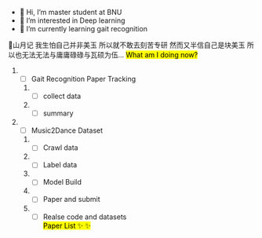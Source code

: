 - 👋 Hi, I’m master student at BNU
- 👀 I’m interested in Deep learning
- 🌱 I’m currently learning gait recognition

📖山月记
我生怕自己并非美玉
所以就不敢去刻苦专研
然而又半信自己是块美玉
所以也无法无法与庸庸碌碌与瓦硕为伍...
<mark>What am  I doing now? <mark>

1. - [ ] Gait Recognition Paper Tracking 
   1. - [ ] collect data 
   2. - [ ] summary  
2. - [ ] Music2Dance Dataset  
   1. - [ ] Crawl data  
   2. - [ ] Label data 
   3. - [ ] Model Build 
   4. - [ ] Paper and submit 
   5. - [ ] Realse code and datasets  
 <mark>Paper List <mark>
   ✨ 
   ✨ 
<!---
aleeyangfu/aleeyangfu is a ✨ special ✨ repository because its `README.md` (this file) appears on your GitHub profile.
You can click the Preview link to take a look at your changes.
--->
